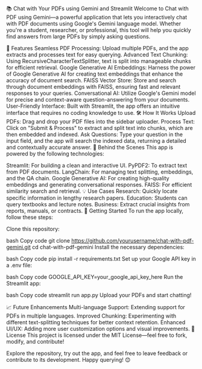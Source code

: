 📚 Chat with Your PDFs using Gemini and Streamlit
Welcome to Chat with PDF using Gemini—a powerful application that lets you interactively chat with PDF documents using Google's Gemini language model. Whether you're a student, researcher, or professional, this tool will help you quickly find answers from large PDFs by simply asking questions.

🚀 Features
Seamless PDF Processing: Upload multiple PDFs, and the app extracts and processes text for easy querying.
Advanced Text Chunking: Using RecursiveCharacterTextSplitter, text is split into manageable chunks for efficient retrieval.
Google Generative AI Embeddings: Harness the power of Google Generative AI for creating text embeddings that enhance the accuracy of document search.
FAISS Vector Store: Store and search through document embeddings with FAISS, ensuring fast and relevant responses to your queries.
Conversational AI: Utilize Google's Gemini model for precise and context-aware question-answering from your documents.
User-Friendly Interface: Built with Streamlit, the app offers an intuitive interface that requires no coding knowledge to use.
🛠️ How It Works
Upload PDFs: Drag and drop your PDF files into the sidebar uploader.
Process Text: Click on "Submit & Process" to extract and split text into chunks, which are then embedded and indexed.
Ask Questions: Type your question in the input field, and the app will search the indexed data, returning a detailed and contextually accurate answer.
🧠 Behind the Scenes
This app is powered by the following technologies:

Streamlit: For building a clean and interactive UI.
PyPDF2: To extract text from PDF documents.
LangChain: For managing text splitting, embeddings, and the QA chain.
Google Generative AI: For creating high-quality embeddings and generating conversational responses.
FAISS: For efficient similarity search and retrieval.
💡 Use Cases
Research: Quickly locate specific information in lengthy research papers.
Education: Students can query textbooks and lecture notes.
Business: Extract crucial insights from reports, manuals, or contracts.
🌟 Getting Started
To run the app locally, follow these steps:

Clone this repository:

bash
Copy code
git clone https://github.com/yourusername/chat-with-pdf-gemini.git
cd chat-with-pdf-gemini
Install the necessary dependencies:

bash
Copy code
pip install -r requirements.txt
Set up your Google API key in a .env file:

bash
Copy code
GOOGLE_API_KEY=your_google_api_key_here
Run the Streamlit app:

bash
Copy code
streamlit run app.py
Upload your PDFs and start chatting!

📈 Future Enhancements
Multi-language Support: Extending support for PDFs in multiple languages.
Improved Chunking: Experimenting with different text-splitting techniques for better context retention.
Enhanced UI/UX: Adding more user customization options and visual improvements.
📝 License
This project is licensed under the MIT License—feel free to fork, modify, and contribute!

Explore the repository, try out the app, and feel free to leave feedback or contribute to its development. Happy querying! 😊
